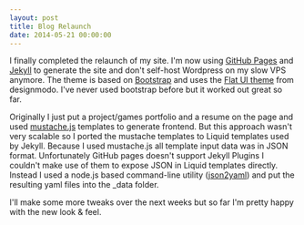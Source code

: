 ```yaml
---
layout: post
title: Blog Relaunch
date: 2014-05-21 00:00:00
---
```

I finally completed the relaunch of my site. I'm now using [GitHub Pages](https://pages.github.com/) and [Jekyll](http://jekyllrb.com/) to generate the site and don't self-host Wordpress on my slow VPS anymore. The theme is based on [Bootstrap](http://getbootstrap.com/) and uses the [Flat UI theme](http://designmodo.github.io/Flat-UI/) from designmodo. I've never used bootstrap before but it worked out great so far.

Originally I just put a project/games portfolio and a resume on the page and used [mustache.js](https://github.com/janl/mustache.js) templates to generate frontend. But this approach wasn't very scalable so I ported the mustache templates to Liquid templates used by Jekyll. Because I used mustache.js all template input data was in JSON format. Unfortunately GitHub pages doesn't support Jekyll Plugins I couldn't make use of them to expose JSON in Liquid templates directly. Instead I used a node.js based command-line utility ([json2yaml](https://github.com/coolaj86/json2yaml)) and put the resulting yaml files into the _data folder.

I'll make some more tweaks over the next weeks but so far I'm pretty happy with the new look & feel.